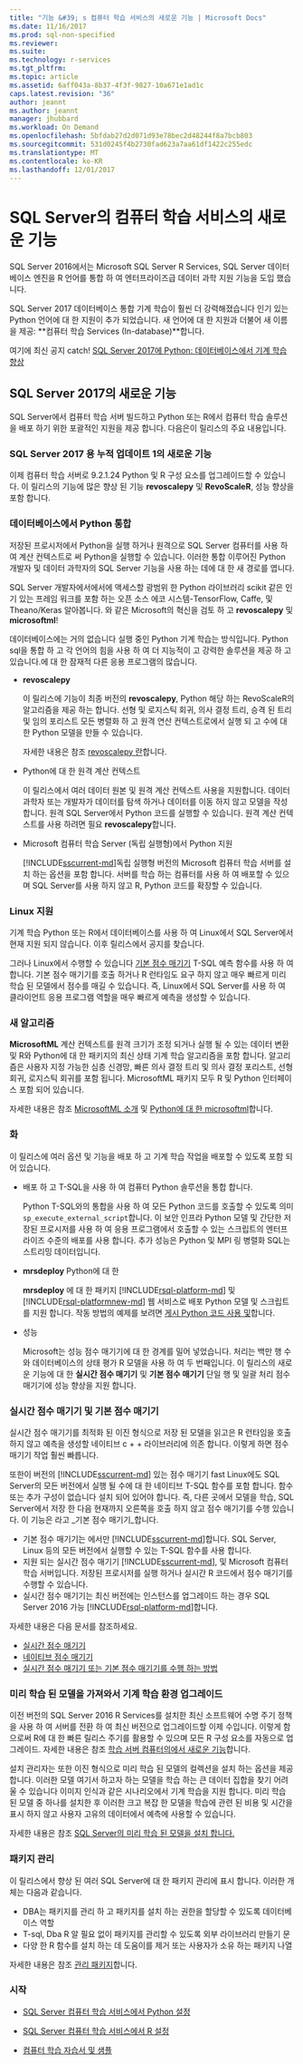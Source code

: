 ```yaml
---
title: "기능 &#39; s 컴퓨터 학습 서비스의 새로운 기능 | Microsoft Docs"
ms.date: 11/16/2017
ms.prod: sql-non-specified
ms.reviewer: 
ms.suite: 
ms.technology: r-services
ms.tgt_pltfrm: 
ms.topic: article
ms.assetid: 6aff043a-8b37-4f3f-9827-10a671e1ad1c
caps.latest.revision: "36"
author: jeannt
ms.author: jeannt
manager: jhubbard
ms.workload: On Demand
ms.openlocfilehash: 5bfdab27d2d071d93e78bec2d48244f8a7bcb803
ms.sourcegitcommit: 531d0245f4b2730fad623a7aa61df1422c255edc
ms.translationtype: MT
ms.contentlocale: ko-KR
ms.lasthandoff: 12/01/2017
---
```

# <a name="whats-new-in-machine-learning-services-in-sql-server"></a>SQL Server의 컴퓨터 학습 서비스의 새로운 기능

SQL Server 2016에서는 Microsoft SQL Server R Services, SQL Server 데이터베이스 엔진을 R 언어를 통합 하 여 엔터프라이즈급 데이터 과학 지원 기능을 도입 했습니다.

SQL Server 2017 데이터베이스 통합 기계 학습이 훨씬 더 강력해졌습니다 인기 있는 Python 언어에 대 한 지원이 추가 되었습니다. 새 언어에 대 한 지원과 더불어 새 이름을 제공: **컴퓨터 학습 Services (In-database)**합니다.

여기에 최신 공지 catch! [SQL Server 2017에 Python: 데이터베이스에서 기계 학습 향상](https://blogs.technet.microsoft.com/dataplatforminsider/2017/04/19/python-in-sql-server-2017-enhanced-in-database-machine-learning/)

## <a name="whats-new-in-sql-server-2017"></a>SQL Server 2017의 새로운 기능

SQL Server에서 컴퓨터 학습 서버 빌드하고 Python 또는 R에서 컴퓨터 학습 솔루션을 배포 하기 위한 포괄적인 지원을 제공 합니다. 다음은이 릴리스의 주요 내용입니다.

### <a name="whats-new-in-cumulative-update-1-for-sql-server-2017"></a>SQL Server 2017 용 누적 업데이트 1의 새로운 기능

이제 컴퓨터 학습 서버로 9.2.1.24 Python 및 R 구성 요소를 업그레이드할 수 있습니다. 이 릴리스의 기능에 많은 향상 된 기능 **revoscalepy** 및 **RevoScaleR**, 성능 향상을 포함 합니다.

### <a name="in-database-python-integration"></a>데이터베이스에서 Python 통합

저장된 프로시저에서 Python을 실행 하거나 원격으로 SQL Server 컴퓨터를 사용 하 여 계산 컨텍스트로 써 Python을 실행할 수 있습니다. 이러한 통합 이루어진 Python 개발자 및 데이터 과학자의 SQL Server 기능을 사용 하는 데에 대 한 새 경로를 엽니다.

SQL Server 개발자에서에서에 액세스할 광범위 한 Python 라이브러리 scikit 같은 인기 있는 프레임 워크를 포함 하는 오픈 소스 에코 시스템-TensorFlow, Caffe, 및 Theano/Keras 알아봅니다. 와 같은 Microsoft의 혁신을 검토 하 고 **revoscalepy** 및 **microsoftml**!

데이터베이스에는 거의 없습니다 실행 중인 Python 기계 학습는 방식입니다. Python sql을 통합 하 고 각 언어의 힘을 사용 하 여 더 지능적이 고 강력한 솔루션을 제공 하 고 있습니다.에 대 한 잠재적 다른 응용 프로그램의 많습니다.

+ **revoscalepy**

    이 릴리스에 기능이 최종 버전의 **revoscalepy**, Python 해당 하는 RevoScaleR의 알고리즘을 제공 하는 합니다. 선형 및 로지스틱 회귀, 의사 결정 트리, 승격 된 트리 및 임의 포리스트 모든 병렬화 하 고 원격 연산 컨텍스트로에서 실행 되 고 수에 대 한 Python 모델을 만들 수 있습니다.

    자세한 내용은 참조 [revoscalepy 란](python/what-is-revoscalepy.md)합니다.

+ Python에 대 한 원격 계산 컨텍스트

    이 릴리스에서 여러 데이터 원본 및 원격 계산 컨텍스트 사용을 지원합니다. 데이터 과학자 또는 개발자가 데이터를 탐색 하거나 데이터를 이동 하지 않고 모델을 작성 합니다. 원격 SQL Server에서 Python 코드를 실행할 수 있습니다. 원격 계산 컨텍스트를 사용 하려면 필요 **revoscalepy**합니다.

+ Microsoft 컴퓨터 학습 Server (독립 실행형)에서 Python 지원

    [!INCLUDE[sscurrent-md](../includes/sscurrent-md.md)]독립 실행형 버전의 Microsoft 컴퓨터 학습 서버를 설치 하는 옵션을 포함 합니다. 서버를 학습 하는 컴퓨터를 사용 하 여 배포할 수 있으며 SQL Server를 사용 하지 않고 R, Python 코드를 확장할 수 있습니다.

### <a name="linux-support"></a>Linux 지원

기계 학습 Python 또는 R에서 데이터베이스를 사용 하 여 Linux에서 SQL Server에서 현재 지원 되지 않습니다. 이후 릴리스에서 공지를 찾습니다.

그러나 Linux에서 수행할 수 있습니다 [기본 점수 매기기](sql-native-scoring.md) T-SQL 예측 함수를 사용 하 여 합니다. 기본 점수 매기기를 호출 하거나 R 런타임도 요구 하지 않고 매우 빠르게 미리 학습 된 모델에서 점수를 매길 수 있습니다. 즉, Linux에서 SQL Server를 사용 하 여 클라이언트 응용 프로그램 역할을 매우 빠르게 예측을 생성할 수 있습니다.

### <a name="new-algorithms"></a>새 알고리즘

**MicrosoftML** 계산 컨텍스트를 원격 크기가 조정 되거나 실행 될 수 있는 데이터 변환 및 R와 Python에 대 한 패키지의 최신 상태 기계 학습 알고리즘을 포함 합니다. 알고리즘은 사용자 지정 가능한 심층 신경망, 빠른 의사 결정 트리 및 의사 결정 포리스트, 선형 회귀, 로지스틱 회귀를 포함 됩니다. MicrosoftML 패키지 모두 R 및 Python 인터페이스 포함 되어 있습니다.

자세한 내용은 참조 [MicrosoftML 소개](using-the-microsoftml-package.md) 및 [Python에 대 한 microsoftml](https://docs.microsoft.com/machine-learning-server/python-reference/microsoftml/microsoftml-package)합니다.

### <a name="operationalization"></a>화

이 릴리스에 여러 옵션 및 기능을 배포 하 고 기계 학습 작업을 배포할 수 있도록 포함 되어 있습니다.

+ 배포 하 고 T-SQL을 사용 하 여 컴퓨터 Python 솔루션을 통합 합니다.

    Python T-SQL와의 통합을 사용 하 여 모든 Python 코드를 호출할 수 있도록 의미 `sp_execute_external_script`합니다. 이 보안 인프라 Python 모델 및 간단한 저장된 프로시저를 사용 하 여 응용 프로그램에서 호출할 수 있는 스크립트의 엔터프라이즈 수준의 배포를 사용 합니다. 추가 성능은 Python 및 MPI 링 병렬화 SQL는 스트리밍 데이터입니다.

+ **mrsdeploy** Python에 대 한

    **mrsdeploy** 에 대 한 패키지 [!INCLUDE[rsql-platform-md](../includes/rsql-platformnew-md.md)] 및 [!INCLUDE[rsql-platformnew-md](../includes/rsql-platformnew-md.md)] 웹 서비스로 배포 Python 모델 및 스크립트를 지원 합니다. 작동 방법의 예제를 보려면 [게시 Python 코드 사용 및](python/publish-consume-python-code.md)합니다.

+ 성능

    Microsoft는 성능 점수 매기기에 대 한 경계를 밀어 넣었습니다. 처리는 백만 행 수와 데이터베이스의 상태 평가 R 모델을 사용 하 여 두 번째입니다. 이 릴리스의 새로운 기능에 대 한 **실시간 점수 매기기** 및 **기본 점수 매기기** 단일 행 및 일괄 처리 점수 매기기에 성능 향상을 지원 합니다.

### <a name="realtime-scoring-and-native-scoring"></a>실시간 점수 매기기 및 기본 점수 매기기

실시간 점수 매기기를 최적화 된 이진 형식으로 저장 된 모델을 읽고은 R 런타임을 호출 하지 않고 예측을 생성할 네이티브 c + + 라이브러리에 의존 합니다. 이렇게 하면 점수 매기기 작업 훨씬 빠릅니다.

또한이 버전의 [!INCLUDE[sscurrent-md](../includes/sscurrent-md.md)] 있는 점수 매기기 fast Linux에도 SQL Server의 모든 버전에서 실행 될 수에 대 한 네이티브 T-SQL 함수를 포함 합니다. 함수 또는 추가 구성이 없습니다 설치 되어 있어야 합니다. 즉, 다른 곳에서 모델을 학습, SQL Server에서 저장 한 다음 현재까지 오른쪽을 호출 하지 않고 점수 매기기를 수행 있습니다. 이 기능은 라고 _기본 점수 매기기_합니다.

  - 기본 점수 매기기는 에서만 [!INCLUDE[sscurrent-md](../includes/sscurrent-md.md)]합니다. SQL Server, Linux 등의 모든 버전에서 실행할 수 있는 T-SQL 함수를 사용 합니다.
 - 지원 되는 실시간 점수 매기기 [!INCLUDE[sscurrent-md](../includes/sscurrent-md.md)], 및 Microsoft 컴퓨터 학습 서버입니다. 저장된 프로시저를 실행 하거나 실시간 R 코드에서 점수 매기기를 수행할 수 있습니다.
 - 실시간 점수 매기기는 최신 버전에는 인스턴스를 업그레이드 하는 경우 SQL Server 2016 가능 [!INCLUDE[rsql-platform-md](../includes/rsql-platform-md.md)]합니다.

자세한 내용은 다음 문서를 참조하세요.

 + [실시간 점수 매기기](real-time-scoring.md)
 + [네이티브 점수 매기기](sql-native-scoring.md)
 + [실시간 점수 매기기 또는 기본 점수 매기기를 수행 하는 방법](r/how-to-do-realtime-scoring.md)

### <a name="upgrade-your-machine-learning-experience-and-get-pre-trained-models"></a>미리 학습 된 모델을 가져와서 기계 학습 환경 업그레이드

이전 버전의 SQL Server 2016 R Services를 설치한 최신 소프트웨어 수명 주기 정책을 사용 하 여 서버를 전환 하 여 최신 버전으로 업그레이드할 이제 수입니다. 이렇게 함으로써 R에 대 한 빠른 릴리스 주기를 활용할 수 있으며 모든 R 구성 요소를 자동으로 업그레이드. 자세한 내용은 참조 [학습 서버 컴퓨터의에서 새로운 기능](https://docs.microsoft.com/machine-learning-server/whats-new-in-machine-learning-server)합니다.

설치 관리자는 또한 이진 형식으로 미리 학습 된 모델의 컬렉션을 설치 하는 옵션을 제공 합니다. 이러한 모델 여기서 하고자 하는 모델을 학습 하는 큰 데이터 집합을 찾기 어려울 수 있습니다 이미지 인식과 같은 시나리오에서 기계 학습을 지원 합니다. 미리 학습 된 모델 중 하나를 설치한 후 이러한 크고 복잡 한 모델을 학습에 관련 된 비용 및 시간을 표시 하지 않고 사용자 고유의 데이터에서 예측에 사용할 수 있습니다.

자세한 내용은 참조 [SQL Server의 미리 학습 된 모델을 설치 합니다.](r/install-pretrained-models-sql-server.md)

### <a name="package-management"></a>패키지 관리

이 릴리스에서 향상 된 여러 SQL Server에 대 한 패키지 관리에 표시 합니다. 이러한 개체는 다음과 같습니다.

- DBA는 패키지를 관리 하 고 패키지를 설치 하는 권한을 할당할 수 있도록 데이터베이스 역할
- T-sql, Dba R 알 필요 없이 패키지를 관리할 수 있도록 외부 라이브러리 만들기 문
- 다양 한 R 함수를 설치 하는 데 도움이를 제거 또는 사용자가 소유 하는 패키지 나열

자세한 내용은 참조 [관리 패키지](r/r-package-management-for-sql-server-r-services.md)합니다.

### <a name="get-started"></a>시작

+ [SQL Server 컴퓨터 학습 서비스에서 Python 설정](../advanced-analytics/python/setup-python-machine-learning-services.md)

+ [SQL Server 컴퓨터 학습 서비스에서 R 설정](r/set-up-sql-server-r-services-in-database.md)

+ [컴퓨터 학습 자습서 및 샘플](tutorials/machine-learning-services-tutorials.md)
